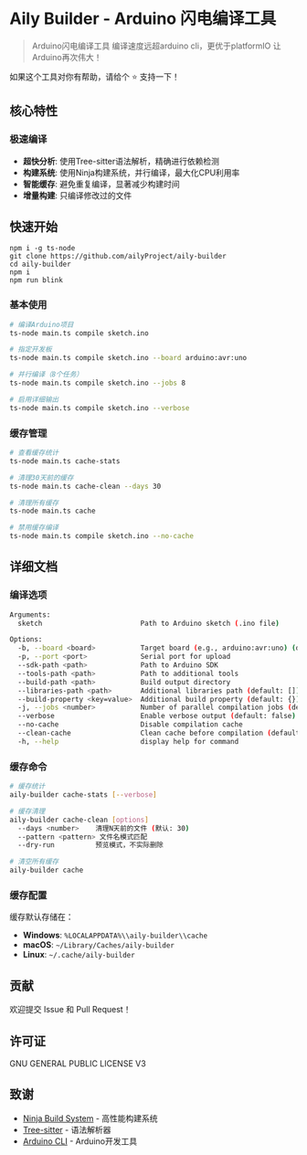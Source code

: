 # Aily Builder - Arduino 闪电编译工具

> Arduino闪电编译工具
> 编译速度远超arduino cli，更优于platformIO
> 让Arduino再次伟大！

如果这个工具对你有帮助，请给个 ⭐️ 支持一下！

## 核心特性

### 极速编译
- **超快分析**: 使用Tree-sitter语法解析，精确进行依赖检测
- **构建系统**: 使用Ninja构建系统，并行编译，最大化CPU利用率
- **智能缓存**: 避免重复编译，显著减少构建时间
- **增量构建**: 只编译修改过的文件


## 快速开始

```
npm i -g ts-node
git clone https://github.com/ailyProject/aily-builder
cd aily-builder
npm i
npm run blink
```

### 基本使用

```bash
# 编译Arduino项目
ts-node main.ts compile sketch.ino

# 指定开发板
ts-node main.ts compile sketch.ino --board arduino:avr:uno

# 并行编译（8个任务）
ts-node main.ts compile sketch.ino --jobs 8

# 启用详细输出
ts-node main.ts compile sketch.ino --verbose
```

### 缓存管理

```bash
# 查看缓存统计
ts-node main.ts cache-stats

# 清理30天前的缓存
ts-node main.ts cache-clean --days 30

# 清理所有缓存
ts-node main.ts cache

# 禁用缓存编译
ts-node main.ts compile sketch.ino --no-cache
```

## 详细文档

### 编译选项

```bash
Arguments:
  sketch                        Path to Arduino sketch (.ino file)

Options:
  -b, --board <board>           Target board (e.g., arduino:avr:uno) (default: "arduino:avr:uno")
  -p, --port <port>             Serial port for upload
  --sdk-path <path>             Path to Arduino SDK
  --tools-path <path>           Path to additional tools
  --build-path <path>           Build output directory
  --libraries-path <path>       Additional libraries path (default: [])
  --build-property <key=value>  Additional build property (default: {})
  -j, --jobs <number>           Number of parallel compilation jobs (default: "33")
  --verbose                     Enable verbose output (default: false)
  --no-cache                    Disable compilation cache
  --clean-cache                 Clean cache before compilation (default: false)
  -h, --help                    display help for command
```

### 缓存命令

```bash
# 缓存统计
aily-builder cache-stats [--verbose]

# 缓存清理
aily-builder cache-clean [options]
  --days <number>    清理N天前的文件 (默认: 30)
  --pattern <pattern> 文件名模式匹配
  --dry-run          预览模式，不实际删除

# 清空所有缓存
aily-builder cache
```

### 缓存配置

缓存默认存储在：
- **Windows**: `%LOCALAPPDATA%\\aily-builder\\cache`
- **macOS**: `~/Library/Caches/aily-builder`
- **Linux**: `~/.cache/aily-builder`



## 贡献
欢迎提交 Issue 和 Pull Request！

## 许可证

GNU GENERAL PUBLIC LICENSE V3

## 致谢

- [Ninja Build System](https://ninja-build.org/) - 高性能构建系统
- [Tree-sitter](https://tree-sitter.github.io/) - 语法解析器
- [Arduino CLI](https://arduino.github.io/arduino-cli/) - Arduino开发工具

